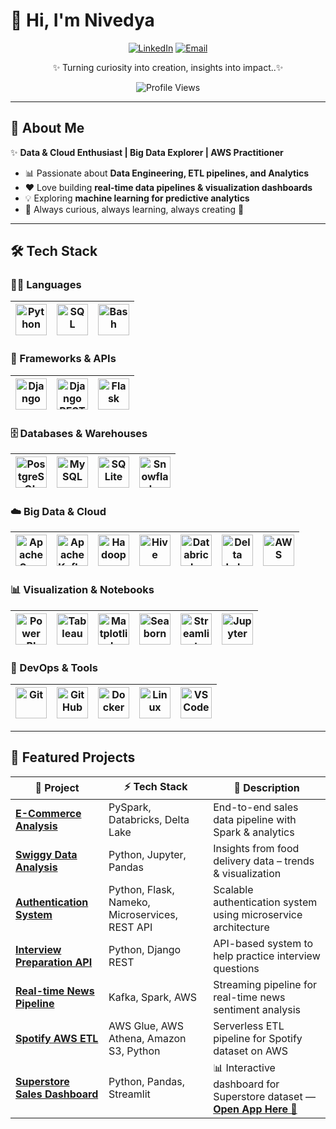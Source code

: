 
# 👋 Hi, I'm Nivedya

<p align="center">
  <a href="https://linkedin.com/in/nivedya-k"><img src="https://img.shields.io/badge/LinkedIn-0077B5?style=for-the-badge&logo=linkedin&logoColor=white" alt="LinkedIn" /></a>
  <a href="mailto:nivedyak1112@gmail.com"><img src="https://img.shields.io/badge/Email-D14836?style=for-the-badge&logo=gmail&logoColor=white" alt="Email" /></a>
</p>

<p align="center">
  ✨ Turning curiosity into creation, insights into impact..✨
</p>

<p align="center">
  <img src="https://komarev.com/ghpvc/?username=Nivedya2000&label=Profile%20Views&color=0077B5&style=flat-square" alt="Profile Views" />
</p>

---

## 🚀 About Me

✨ **Data & Cloud Enthusiast | Big Data Explorer | AWS Practitioner**  

- 📊 Passionate about **Data Engineering, ETL pipelines, and Analytics**  
- ❤️ Love building **real-time data pipelines & visualization dashboards**  
- 💡 Exploring **machine learning for predictive analytics**  
- 🌱 Always curious, always learning, always creating 🚀  

---

## 🛠 Tech Stack

### 👩‍💻 Languages
| <img src="https://www.python.org/static/community_logos/python-logo-master-v3-TM.png" width="50" alt="Python" /> | <img src="https://www.postgresql.org/media/img/about/press/elephant.png" width="50" alt="SQL" /> | <img src="https://upload.wikimedia.org/wikipedia/commons/4/4b/Bash_Logo_Colored.svg" width="50" alt="Bash" /> |
|---------------------------------------------------------------------------------------------|---------------------------------------------------------------------------------------------|-----------------------------------------------------------------------------------------------------|

### 🧩 Frameworks & APIs
| <img src="https://www.djangoproject.com/m/img/logos/django-logo-negative.png" width="50" alt="Django" /> | <img src="https://www.django-rest-framework.org/img/logo.png" width="50" alt="Django REST" /> | <img src="https://flask.palletsprojects.com/en/2.0.x/_static/flask-icon.png" width="50" alt="Flask" /> |
|-------------------------------------------------------------------------------------------------------|---------------------------------------------------------------------------------------------|-----------------------------------------------------------------------------------------------------|

### 🗄️ Databases & Warehouses
| <img src="https://www.postgresql.org/media/img/about/press/elephant.png" width="50" alt="PostgreSQL" /> | <img src="https://www.mysql.com/common/logos/logo-mysql-170x115.png" width="50" alt="MySQL" /> | <img src="https://www.sqlite.org/images/sqlite370_banner.gif" width="50" alt="SQLite" /> | <img src="https://www.snowflake.com/wp-content/uploads/2020/05/snowflake-logo.png" width="50" alt="Snowflake" /> |
|-------------------------------------------------------------------------------------------------------|-------------------------------------------------------------------------------------------|---------------------------------------------------------------------------------------|-----------------------------------------------------------------------------------------------------|

### ☁️ Big Data & Cloud
| <img src="https://spark.apache.org/images/spark-logo-trademark.png" width="50" alt="Apache Spark" /> | <img src="https://kafka.apache.org/images/logo.png" width="50" alt="Apache Kafka" /> | <img src="https://hadoop.apache.org/images/hadoop-logo.jpg" width="50" alt="Hadoop" /> | <img src="https://hive.apache.org/images/hive_logo_medium.jpg" width="50" alt="Hive" /> | <img src="https://databricks.com/wp-content/uploads/2018/03/db-academy-logo.png" width="50" alt="Databricks" /> | <img src="https://docs.delta.io/latest/_static/delta-lake-logo.png" width="50" alt="Delta Lake" /> | <img src="https://upload.wikimedia.org/wikipedia/commons/9/93/Amazon_Web_Services_Logo.svg" width="50" alt="AWS" /> |
|-----------------------------------------------------------------------------------------------------|-------------------------------------------------------------------------------------|-------------------------------------------------------------------------------------|-------------------------------------------------------------------------------------|-----------------------------------------------------------------------------------------------------|-------------------------------------------------------------------------------------|-----------------------------------------------------------------------------------------------------|

### 📊 Visualization & Notebooks
| <img src="https://powerbi.microsoft.com/pictures/shared/social/social-default-image.png" width="50" alt="Power BI" /> | <img src="https://www.tableau.com/sites/default/files/pages/tableau-logo.png" width="50" alt="Tableau" /> | <img src="https://matplotlib.org/_static/logo2_compressed.svg" width="50" alt="Matplotlib" /> | <img src="https://seaborn.pydata.org/_images/logo-mark-lightbg.png" width="50" alt="Seaborn" /> | <img src="https://streamlit.io/images/brand/streamlit-mark-color.png" width="50" alt="Streamlit" /> | <img src="https://jupyter.org/assets/main-logo.svg" width="50" alt="Jupyter" /> |
|-----------------------------------------------------------------------------------------------------|-------------------------------------------------------------------------------------|-------------------------------------------------------------------------------------|-------------------------------------------------------------------------------------|-----------------------------------------------------------------------------------------------------|-------------------------------------------------------------------------------------|

### 🔧 DevOps & Tools
| <img src="https://git-scm.com/images/logos/downloads/Git-Icon-1788C.png" width="50" alt="Git" /> | <img src="https://github.githubassets.com/images/modules/logos_page/GitHub-Mark.png" width="50" alt="GitHub" /> | <img src="https://www.docker.com/wp-content/uploads/2022/03/vertical-logo-monochromatic.png" width="50" alt="Docker" /> | <img src="https://upload.wikimedia.org/wikipedia/commons/a/af/Tux.png" width="50" alt="Linux" /> | <img src="https://code.visualstudio.com/assets/icon/icon.png" width="50" alt="VS Code" /> |
|-------------------------------------------------------------------------------------------------|-------------------------------------------------------------------------------------------------|-------------------------------------------------------------------------------------------------|-----------------------------------------------------------------------------------------|-------------------------------------------------------------------------------------------------|

---

## 🚀 Featured Projects

| 🔗 Project                          | ⚡ Tech Stack                          | 📖 Description                              |
|-------------------------------------|----------------------------------------|---------------------------------------------|
| [**E-Commerce Analysis**](https://github.com/Nivedya2000/ecommerce-analysis) | PySpark, Databricks, Delta Lake        | End-to-end sales data pipeline with Spark & analytics |
| [**Swiggy Data Analysis**](https://github.com/Nivedya2000/swiggydata_analysis) | Python, Jupyter, Pandas                | Insights from food delivery data – trends & visualization |
| [**Authentication System**](https://github.com/Nivedya2000/Microservice-Based-Authentication-System) | Python, Flask, Nameko, Microservices, REST API | Scalable authentication system using microservice architecture |
| [**Interview Preparation API**](https://github.com/Nivedya2000/Interview-Preparation-API) | Python, Django REST                   | API-based system to help practice interview questions |
| [**Real-time News Pipeline**](https://github.com/Nivedya2000/RealTimeNewsPipeline) | Kafka, Spark, AWS                     | Streaming pipeline for real-time news sentiment analysis |
| [**Spotify AWS ETL**](https://github.com/Nivedya2000/spotify-aws-etl) | AWS Glue, AWS Athena, Amazon S3, Python | Serverless ETL pipeline for Spotify dataset on AWS |
| [**Superstore Sales Dashboard**](https://github.com/Nivedya2000/superstore-sales-analysis) | Python, Pandas, Streamlit             | 📊 Interactive dashboard for Superstore dataset — [**Open App Here 🚀**](https://nivedya2000-superstore-sales-analysis.streamlit.app) |
